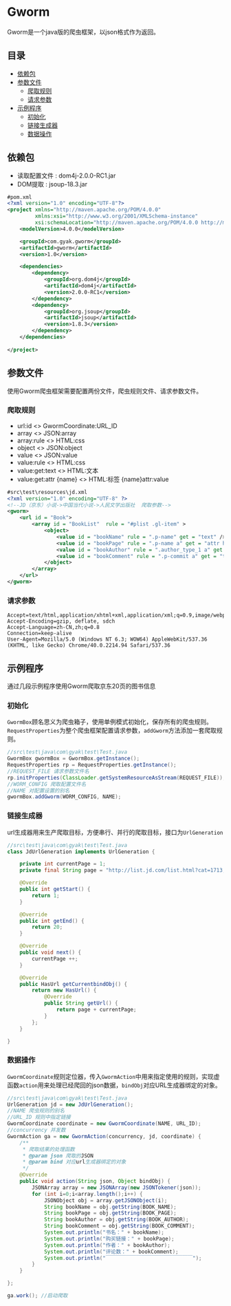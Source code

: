 # Gworm
Gworm是一个java版的爬虫框架，以json格式作为返回。

## 目录

* [依赖包](#依赖包)
* [参数文件](#参数文件)
  * [爬取规则](#爬取规则)
  * [请求参数](#请求参数)
* [示例程序](#示例程序)
  * [初始化](#初始化)
  * [链接生成器](#链接生成器)
  * [数据操作](#数据操作)

## 依赖包
* 读取配置文件 : dom4j-2.0.0-RC1.jar
* DOM提取 : jsoup-18.3.jar
```xml
#pom.xml
<?xml version="1.0" encoding="UTF-8"?>
<project xmlns="http://maven.apache.org/POM/4.0.0"
         xmlns:xsi="http://www.w3.org/2001/XMLSchema-instance"
         xsi:schemaLocation="http://maven.apache.org/POM/4.0.0 http://maven.apache.org/xsd/maven-4.0.0.xsd">
    <modelVersion>4.0.0</modelVersion>

    <groupId>com.gyak.gworm</groupId>
    <artifactId>gworm</artifactId>
    <version>1.0</version>

    <dependencies>
        <dependency>
            <groupId>org.dom4j</groupId>
            <artifactId>dom4j</artifactId>
            <version>2.0.0-RC1</version>
        </dependency>
        <dependency>
            <groupId>org.jsoup</groupId>
            <artifactId>jsoup</artifactId>
            <version>1.8.3</version>
        </dependency>
    </dependencies>
    
</project>

```

## 参数文件
使用Gworm爬虫框架需要配置两份文件，爬虫规则文件、请求参数文件。

### 爬取规则
* url:id                 <> GwormCoordinate:URL_ID
* array                  <> JSON:array
* array:rule             <> HTML:css
* object                 <> JSON:object
* value                  <> JSON:value
* value:rule             <> HTML:css
* value:get:text         <> HTML:文本
* value:get:attr {name}  <> HTML:标签 {name}attr:value
```xml
#src\test\resources\jd.xml
<?xml version="1.0" encoding="UTF-8" ?>
<!--JD（京东）小说->中国当代小说->人民文学出版社  爬取参数-->
<gworm>
    <url id = "Book">
        <array id = "BookList"  rule = "#plist .gl-item" >
            <object>
                <value id = "bookName" rule = ".p-name" get = "text" />
                <value id = "bookPage" rule = ".p-name a" get = "attr href" />
                <value id = "bookAuthor" rule = ".author_type_1 a" get = "text" />
                <value id = "bookComment" rule = ".p-commit a" get = "text" />
            </object>
        </array>
    </url>
</gworm>
```

### 请求参数
```properties
Accept=text/html,application/xhtml+xml,application/xml;q=0.9,image/webp,*/*;q=0.8
Accept-Encoding=gzip, deflate, sdch
Accept-Language=zh-CN,zh;q=0.8
Connection=keep-alive
User-Agent=Mozilla/5.0 (Windows NT 6.3; WOW64) AppleWebKit/537.36 (KHTML, like Gecko) Chrome/40.0.2214.94 Safari/537.36
```

## 示例程序

通过几段示例程序使用Gworm爬取京东20页的图书信息

### 初始化

`GwormBox`顾名思义为爬虫箱子，使用单例模式初始化，保存所有的爬虫规则。`RequestProperties`为整个爬虫框架配置请求参数，`addGworm`方法添加一套爬取规则。
```java
//src\test\java\com\gyak\test\Test.java
GwormBox gwormBox = GwormBox.getInstance();
RequestProperties rp = RequestProperties.getInstance();
//REQUEST_FILE 请求参数文件名
rp.initProperties(ClassLoader.getSystemResourceAsStream(REQUEST_FILE));
//WORM_CONFIG 爬取配置文件名
//NAME 对配置设置的别名
gwormBox.addGworm(WORM_CONFIG, NAME);
```        

### 链接生成器

url生成器用来生产爬取目标，方便串行、并行的爬取目标，接口为`UrlGeneration`
```java
//src\test\java\com\gyak\test\Test.java
class JdUrlGeneration implements UrlGeneration {

    private int currentPage = 1;
    private final String page = "http://list.jd.com/list.html?cat=1713,3258,3297&ev=publishers_%E4%BA%BA%E6%B0%91%E6%96%87%E5%AD%A6%E5%87%BA%E7%89%88%E7%A4%BE@&area=1,72,4137&delivery=0&stock=0&sort=sort_totalsales15_desc&JL=6_0_0&page=";

    @Override
    public int getStart() {
        return 1;
    }

    @Override
    public int getEnd() {
        return 20;
    }

    @Override
    public void next() {
        currentPage ++;
    }

    @Override
    public HasUrl getCurrentbindObj() {
        return new HasUrl() {
            @Override
            public String getUrl() {
                return page + currentPage;
            }
        };
    }

}
```

### 数据操作

`GwormCoordinate`规则定位器，传入`GwormAction`中用来指定使用的规则，实现虚函数`action`用来处理已经爬回的json数据，`bindObj`对应URL生成器绑定的对象。 
```java
//src\test\java\com\gyak\test\Test.java
UrlGeneration jd = new JdUrlGeneration();
//NAME 爬虫规则的别名
//URL_ID 规则中指定链接
GwormCoordinate coordinate = new GwormCoordinate(NAME, URL_ID); 
//concurrency 并发数
GwormAction ga = new GwormAction(concurrency, jd, coordinate) {
	/**
     * 爬取结果的处理函数
     * @param json 爬取的JSON
     * @param bind 对应url生成器绑定的对象
     */
    @Override
    public void action(String json, Object bindObj) {
        JSONArray array = new JSONArray(new JSONTokener(json));
        for (int i=0;i<array.length();i++) {
            JSONObject obj = array.getJSONObject(i);
            String bookName = obj.getString(BOOK_NAME);
            String bookPage = obj.getString(BOOK_PAGE);
            String bookAuthor = obj.getString(BOOK_AUTHOR);
            String bookComment = obj.getString(BOOK_COMMENT);
            System.out.println("书名：" + bookName);
            System.out.println("购买链接：" + bookPage);
            System.out.println("作者：" + bookAuthor);
            System.out.println("评论数：" + bookComment);
            System.out.println("￣￣￣￣￣￣￣￣￣￣￣￣￣￣￣￣￣");
        }
    }

};

ga.work(); //启动爬取
```